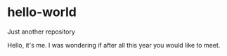 # hello-world
Just another repository


Hello, it's me. I was wondering if after all this year you would like to meet.
